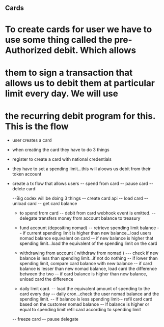 ## Cards
# To create cards for user we have to use some thing called the pre-Authorized debit. Which allows
# them to sign a transaction that allows us to debit them at particular limit every day. We will use
# the recurring debit program for this. This is the flow
- user creates a card
- when creating the card they have to do 3 things
- register to create a card with national credentials
- they have to set a spending limit...this will aloows us debit from their token account

- create a tx flow that allows users
  -- spend from card
  -- pause card
  -- delete card

  --Big codex will be doing 3 things
   -- create card api
   -- load card
   -- unload card
   -- get card balance

  - to spend from card
    -- debit from card webhook event is emitted.
    -- delegate transfers money from account balance to treasury
  
  - fund account (depositing nomad)
    -- retrieve spending limit balance
    -- if current spending limit is higher than new balance...load users nomad balance equivalent on card
    -- if new balance is higher that spending limit...load the equivalent of the spending limit on the card

  - withdrawing from account ( withdraw from nomad )
   --- check if new balance is less than spending limit...if not do nothing
    -- if lower than spending limit, compare card balance with new balance
      -- if card balance is lesser than new nomad balance, load card the difference between the two
      -- if card balance is higher than new balance, unload card the difference

  - daily limit card.
   -- load the equivalent amount of spending to the card every day
     -- daily cron...check the user nomad balance and the spending limit.
       -- If balance is less spending limit-- refil card card based on the customer nomad balance
       -- If balance is higher or equal to spending limit refil card according to spending limit

  -- freeze card
   -- pause delegate
  